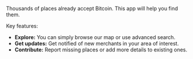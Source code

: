 Thousands of places already accept Bitcoin. This app will help you find them.

Key features:

- __Explore:__ You can simply browse our map or use advanced search.
- __Get updates:__ Get notified of new merchants in your area of interest.
- __Contribute:__ Report missing places or add more details to existing ones.
